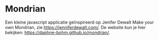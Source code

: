 # Mondrian

Een kleine javascript applicatie geïnspireerd op Jenifer Dewalt Make your own Mondrian, zie https://jenniferdewalt.com/. De website kun je hier bekijken: 
https://daphne-bohm.github.io/mondrian/.
